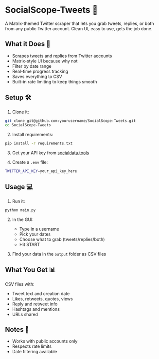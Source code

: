 # SocialScope-Tweets 🚀

A Matrix-themed Twitter scraper that lets you grab tweets, replies, or both from any public Twitter account. Clean UI, easy to use, gets the job done.

## What it Does 🎯

* Scrapes tweets and replies from Twitter accounts
* Matrix-style UI because why not
* Filter by date range
* Real-time progress tracking
* Saves everything to CSV
* Built-in rate limiting to keep things smooth

## Setup 🛠️

1. Clone it:
```bash
git clone git@github.com:yourusername/SocialScope-Tweets.git
cd SocialScope-Tweets
```

2. Install requirements:
```bash
pip install -r requirements.txt
```

3. Get your API key from [socialdata.tools](https://socialdata.tools)

4. Create a `.env` file:
```bash
TWITTER_API_KEY=your_api_key_here
```

## Usage 💻

1. Run it:
```bash
python main.py
```

2. In the GUI:
   * Type in a username
   * Pick your dates
   * Choose what to grab (tweets/replies/both)
   * Hit START

3. Find your data in the `output` folder as CSV files

## What You Get 📊

CSV files with:
* Tweet text and creation date
* Likes, retweets, quotes, views
* Reply and retweet info
* Hashtags and mentions
* URLs shared

## Notes 📝

* Works with public accounts only
* Respects rate limits
* Date filtering available